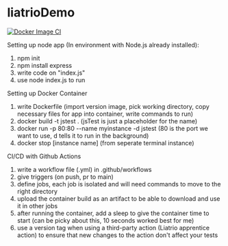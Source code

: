 # liatrioDemo
[![Docker Image CI](https://github.com/gdsmith1/liatrioDemo/actions/workflows/docker-image.yml/badge.svg)](https://github.com/gdsmith1/liatrioDemo/actions/workflows/docker-image.yml)

Setting up node app (In environment with Node.js already installed):
1) npm init 
2) npm install express
3) write code on "index.js"
4) use node index.js to run

Setting up Docker Container
1) write Dockerfile (import version image, pick working directory, copy necessary files for app into container, write commands to run)
2) docker build -t jstest . (jsTest is just a placeholder for the name)
3) docker run -p 80:80 --name myinstance -d jstest (80 is the port we want to use, d tells it to run in the background)
4) docker stop [instance name] (from seperate terminal instance)

CI/CD with Github Actions
1) write a workflow file (.yml) in .github/workflows
2) give triggers (on push, pr to main)
3) define jobs, each job is isolated and will need commands to move to the right directory
4) upload the container build as an artifact to be able to download and use it in other jobs
5) after running the container, add a sleep to give the container time to start (can be picky about this, 10 seconds worked best for me)
6) use a version tag when using a third-party action (Liatrio apprentice action) to ensure that new changes to the action don't affect your tests
